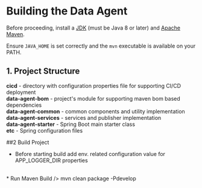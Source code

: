 # Building the Data Agent
Before proceeding, install a [JDK](https://docs.oracle.com/javase/8/docs/technotes/guides/install/install_overview.html) (must be Java 8 or later) and [Apache Maven](https://maven.apache.org/install.html).

Ensure `JAVA_HOME` is set correctly and the `mvn` executable is available on your PATH.

## 1. Project Structure
**cicd**                - directory with configuration properties file for supporting CI/CD deployment
<br/>
**data-agent-bom**      - project's module for supporting maven bom based dependencies
<br/>
**data-agent-common**   - common components and utility implementation
<br/>
**data-agent-services** - services and publisher implementation
<br/>
**data-agent-starter**  - Spring Boot main starter class
<br/>
**etc**                 - Spring configuration files

##2 Build Project
* Before starting build add env. related configuration value for APP_LOGGER_DIR properties
<br/>
* Run Maven Build /> mvn clean package -Pdevelop

